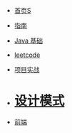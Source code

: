 <!-- docs/_sidebar.md -->

* [首页S](/)

* [指南](/guide)

* [Java 基础](markdown/java/)

* [leetcode](markdown/leetcode/)

* [项目实战](/markdown/demo/)

* # [设计模式](markdown/java23/)

* [前端](/markdown/前端/)

